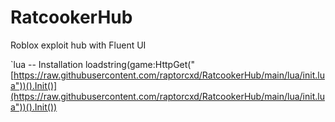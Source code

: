 ﻿# RatcookerHub
Roblox exploit hub with Fluent UI

`lua
-- Installation
loadstring(game:HttpGet("[https://raw.githubusercontent.com/raptorcxd/RatcookerHub/main/lua/init.lua"))().Init()](https://raw.githubusercontent.com/raptorcxd/RatcookerHub/main/lua/init.lua"))().Init())
